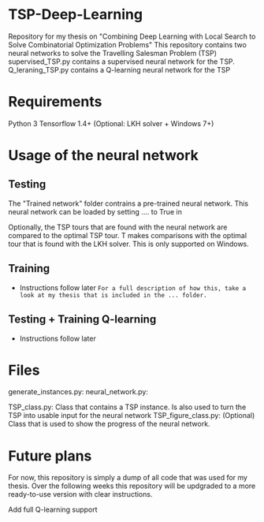 # TSP-Deep-Learning
Repository for my thesis on "Combining Deep Learning with Local Search to Solve Combinatorial Optimization Problems"
This repository contains two neural networks to solve the Travelling Salesman Problem (TSP)
supervised_TSP.py contains a supervised neural network for the TSP.
Q_leraning_TSP.py contains a Q-learning neural network for the TSP


# Requirements
Python 3
Tensorflow 1.4+
(Optional: LKH solver + Windows 7+)


# Usage of the neural network

## Testing 
The "Trained network" folder contrains a pre-trained neural network. This neural network can be loaded by setting .... to True in 

Optionally, the TSP tours that are found with the neural network are compared to the optimal TSP tour. T makes comparisons with the optimal tour that is found with the LKH solver. This is only supported on Windows. 

## Training
- Instructions follow later
`For a full description of how this, take a look at my thesis that is included in the ... folder.`

## Testing + Training Q-learning
- Instructions follow later

# Files
generate_instances.py: 
neural_network.py: 

TSP_class.py: Class that contains a TSP instance. Is also used to turn the TSP into usable input for the neural network
TSP_figure_class.py: (Optional) Class that is used to show the progress of the neural network.




# Future plans
For now, this repository is simply a dump of all code that was used for my thesis.
Over the following weeks this repository will be updgraded to a more ready-to-use version with clear instructions.

Add full Q-learning support


